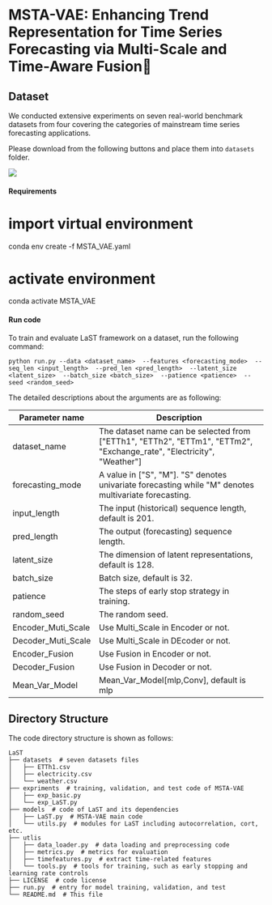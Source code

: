 # MSTA-VAE: Enhancing Trend Representation for Time Series Forecasting via Multi-Scale and Time-Aware Fusion
## Dataset

We conducted extensive experiments on seven real-world benchmark datasets from four covering the categories of mainstream time series forecasting applications.  

Please download from the following buttons and place them into `datasets` folder.

[![](https://img.shields.io/badge/Download-Dataset-%234285F4?logo=GoogleDrive&labelColor=lightgrey)](https://drive.google.com/drive/folders/13Ae_qDDxTQDroHCKUIG4xp3Sfi6yuhjX?usp=sharing)



#### Requirements

# import virtual environment
conda env create -f MSTA_VAE.yaml

# activate environment
conda activate MSTA_VAE



#### Run code

To train and evaluate LaST framework on a dataset, run the following command:

```shell
python run.py --data <dataset_name>  --features <forecasting_mode>  --seq_len <input_length>  --pred_len <pred_length>  --latent_size <latent_size>  --batch_size <batch_size>  --patience <patience>  --seed <random_seed>
```

The detailed descriptions about the arguments are as following:

| Parameter name      | Description                                                  |
| ------------------- | ------------------------------------------------------------ |
| dataset_name        | The dataset name can be selected from ["ETTh1", "ETTh2", "ETTm1", "ETTm2", "Exchange_rate", "Electricity", "Weather"] |
| forecasting_mode    | A value in ["S", "M"]. "S" denotes univariate forecasting while "M" denotes multivariate forecasting. |
| input_length        | The input (historical) sequence length, default is 201.      |
| pred_length         | The output (forecasting) sequence length.                    |
| latent_size         | The dimension of latent representations, default is 128.     |
| batch_size          | Batch size, default is 32.                                   |
| patience            | The steps of early stop strategy in training.                |
| random_seed         | The random seed.                                             |
| Encoder_Muti_Scale  | Use Multi_Scale in Encoder or not.                           |
| Decoder_Muti_Scale  | Use Multi_Scale in DEcoder or not.                           |
| Encoder_Fusion      | Use Fusion in Encoder or not.                                |
| Decoder_Fusion      | Use Fusion in Decoder or not.                                |
| Mean_Var_Model      | Mean_Var_Model[mlp,Conv], default is mlp                     |



## Directory Structure

The code directory structure is shown as follows:
```shell
LaST
├── datasets  # seven datasets files
│   ├── ETTh1.csv
│   ├── electricity.csv
│   └── weather.csv
├── expriments  # training, validation, and test code of MSTA-VAE
│   ├── exp_basic.py
│   └── exp_LaST.py
├── models  # code of LaST and its dependencies
│   ├── LaST.py  # MSTA-VAE main code
│   └── utils.py  # modules for LaST including autocorrelation, cort, etc.
├── utlis
│   ├── data_loader.py  # data loading and preprocessing code
│   ├── metrics.py  # metrics for evaluation
│   ├── timefeatures.py  # extract time-related features
│   └── tools.py  # tools for training, such as early stopping and learning rate controls 
├── LICENSE  # code license
├── run.py  # entry for model training, validation, and test 
└── README.md  # This file
```
